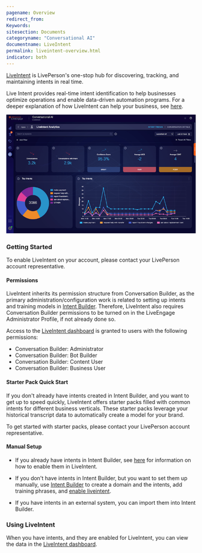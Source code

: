 ```yaml
---
pagename: Overview
redirect_from:
Keywords:
sitesection: Documents
categoryname: "Conversational AI"
documentname: LiveIntent
permalink: liveintent-overview.html
indicator: both
---
```


[LiveIntent](https://knowledge.liveperson.com/ai-bots-automation-liveintent-overview.html) is LivePerson's one-stop hub for discovering, tracking, and maintaining intents in real time.

Live Intent provides real-time intent identification to help businesses optimize operations and enable data-driven automation programs. For a deeper explanation of how LiveIntent can help your business, see [here](https://knowledge.liveperson.com/ai-bots-automation-liveintent-the-power-of-an-intent-driven-contact-center.html).

<img class="fancyimage" style="width:750px" src="img/ConvoBuilder/liveintent_dashboard.png">

### Getting Started

To enable LiveIntent on your account, please contact your LivePerson account representative.

#### Permissions

LiveIntent inherits its permission structure from Conversation Builder, as the primary administration/configuration work is related to setting up intents and training models in [Intent Builder](intent-builder-overview.html). Therefore, LiveIntent also requires Conversation Builder permissions to be turned on in the LiveEngage Administrator Profile, if not already done so.

Access to the [LiveIntent dashboard](https://knowledge.liveperson.com/ai-bots-automation-liveintent-dashboard.html) is granted to users with the following permissions:

* Conversation Builder: Administrator
* Conversation Builder: Bot Builder
* Conversation Builder: Content User
* Conversation Builder: Business User

#### Starter Pack Quick Start

If you don't already have intents created in Intent Builder, and you want to get up to speed quickly, LiveIntent offers starter packs filled with common intents for different business verticals. These starter packs leverage your historical transcript data to automatically create a model for your brand.

To get started with starter packs, please contact your LivePerson account representative.

#### Manual Setup

* If you already have intents in Intent Builder, see [here](liveintent-enabling-liveintent.html) for information on how to enable them in LiveIntent.

* If you don't have intents in Intent Builder, but you want to set them up manually, use [Intent Builder](intent-builder-overview.html) to create a domain and the intents, add training phrases, and [enable liveintent](liveintent-enabling-liveintent.html).

* If you have intents in an external system, you can import them into Intent Builder.

### Using LiveIntent

When you have intents, and they are enabled for LiveIntent, you can view the data in the [LiveIntent dashboard](https://knowledge.liveperson.com/ai-bots-automation-liveintent-dashboard.html).